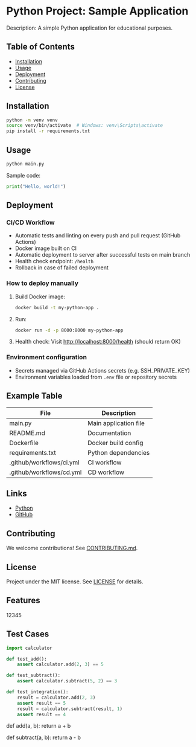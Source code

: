 # Python Project: Sample Application

Description: A simple Python application for educational purposes.

## Table of Contents
- [Installation](#installation)
- [Usage](#usage)
- [Deployment](#deployment)
- [Contributing](#contributing)
- [License](#license)

## Installation

```bash
python -m venv venv
source venv/bin/activate  # Windows: venv\Scripts\activate
pip install -r requirements.txt
```

## Usage

```bash
python main.py
```

Sample code:
```python
print("Hello, world!")
```

## Deployment

### CI/CD Workflow
- Automatic tests and linting on every push and pull request (GitHub Actions)
- Docker image built on CI
- Automatic deployment to server after successful tests on main branch
- Health check endpoint: `/health`
- Rollback in case of failed deployment

### How to deploy manually
1. Build Docker image:
   ```sh
   docker build -t my-python-app .
   ```
2. Run:
   ```sh
   docker run -d -p 8000:8000 my-python-app
   ```
3. Health check:
   Visit [http://localhost:8000/health](http://localhost:8000/health) (should return OK)

### Environment configuration
- Secrets managed via GitHub Actions secrets (e.g. SSH_PRIVATE_KEY)
- Environment variables loaded from `.env` file or repository secrets

## Example Table

| File        | Description            |
|-------------|-----------------------|
| main.py     | Main application file  |
| README.md   | Documentation         |
| Dockerfile  | Docker build config   |
| requirements.txt | Python dependencies |
| .github/workflows/ci.yml | CI workflow |
| .github/workflows/cd.yml | CD workflow |

## Links
- [Python](https://www.python.org/)
- [GitHub](https://github.com/)

## Contributing

We welcome contributions! See [CONTRIBUTING.md](CONTRIBUTING.md).

## License

Project under the MIT license. See [LICENSE](LICENSE) for details. 

## Features

12345

## Test Cases

```python
import calculator

def test_add():
    assert calculator.add(2, 3) == 5

def test_subtract():
    assert calculator.subtract(5, 2) == 3

def test_integration():
    result = calculator.add(2, 3)
    assert result == 5
    result = calculator.subtract(result, 1)
    assert result == 4
```

def add(a, b):
    return a + b

def subtract(a, b):
    return a - b